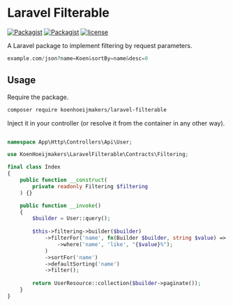 # Laravel Filterable
[![Packagist](https://img.shields.io/packagist/v/koenhoeijmakers/laravel-filterable.svg?colorB=brightgreen)](https://packagist.org/packages/koenhoeijmakers/laravel-filterable)
[![Packagist](https://img.shields.io/packagist/dt/koenhoeijmakers/laravel-filterable.svg?colorB=brightgreen)](https://packagist.org/packages/koenhoeijmakers/laravel-filterable)
[![license](https://img.shields.io/github/license/koenhoeijmakers/laravel-filterable.svg?colorB=brightgreen)](https://github.com/koenhoeijmakers/laravel-filterable)

A Laravel package to implement filtering by request parameters.
```php
example.com/json?name=Koen&sortBy=name&desc=0
```

## Usage
Require the package.
```sh
composer require koenhoeijmakers/laravel-filterable
```

Inject it in your controller (or resolve it from the container in any other way).
```php

namespace App\Http\Controllers\Api\User;

use KoenHoeijmakers\LaravelFilterable\Contracts\Filtering;

final class Index
{
    public function __construct(
        private readonly Filtering $filtering
    ) {}

    public function __invoke()
    {
        $builder = User::query();
        
        $this->filtering->builder($builder)
            ->filterFor('name', fn(Builder $builder, string $value) => $builder
                ->where('name', 'like', "{$value}%");
            )
            ->sortFor('name')
            ->defaultSorting('name')
            ->filter();
    
        return UserResource::collection($builder->paginate());
    }
}
```
